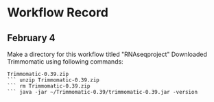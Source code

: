 # Workflow Record
## February 4
Make a directory for this workflow titled "RNAseqproject"
Downloaded Trimmomatic using following commands: 
``` curl -LO http://www.usadellab.org/cms/uploads/supplementary/Trimmomatic/
Trimmomatic-0.39.zip 
``` unzip Trimmomatic-0.39.zip 
``` rm Trimmomatic-0.39.zip
``` java -jar ~/Trimmomatic-0.39/trimmomatic-0.39.jar -version
